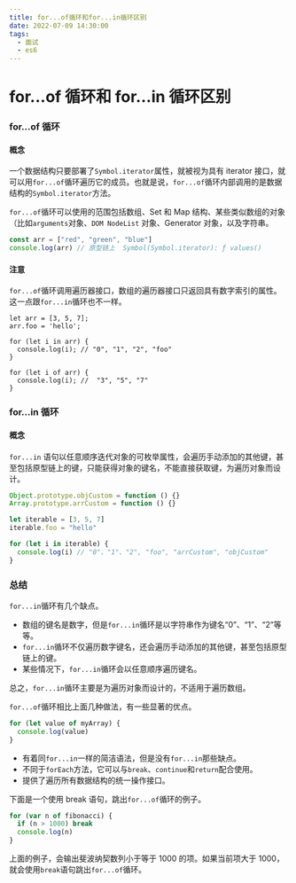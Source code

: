 ```yaml
---
title: for...of循环和for...in循环区别
date: 2022-07-09 14:30:00
tags:
  - 面试
  - es6
---
```


# for...of 循环和 for...in 循环区别

### for...of 循环

#### 概念

一个数据结构只要部署了`Symbol.iterator`属性，就被视为具有 iterator 接口，就可以用`for...of`循环遍历它的成员。也就是说，`for...of`循环内部调用的是数据结构的`Symbol.iterator`方法。

`for...of`循环可以使用的范围包括数组、Set 和 Map 结构、某些类似数组的对象（比如`arguments`对象、`DOM NodeList` 对象、Generator 对象，以及字符串。

```js
const arr = ["red", "green", "blue"]
console.log(arr) // 原型链上  Symbol(Symbol.iterator): ƒ values()
```

#### 注意

`for...of`循环调用遍历器接口，数组的遍历器接口只返回具有数字索引的属性。这一点跟`for...in`循环也不一样。

```
let arr = [3, 5, 7];
arr.foo = 'hello';

for (let i in arr) {
  console.log(i); // "0", "1", "2", "foo"
}

for (let i of arr) {
  console.log(i); //  "3", "5", "7"
}
```

### for...in 循环

#### 概念

`for...in` 语句以任意顺序迭代对象的可枚举属性，会遍历手动添加的其他键，甚至包括原型链上的键，只能获得对象的键名，不能直接获取键，为遍历对象而设计。

```javascript
Object.prototype.objCustom = function () {}
Array.prototype.arrCustom = function () {}

let iterable = [3, 5, 7]
iterable.foo = "hello"

for (let i in iterable) {
  console.log(i) // "0"、"1"、"2", "foo", "arrCustom", "objCustom"
}
```

### 总结

`for...in`循环有几个缺点。

- 数组的键名是数字，但是`for...in`循环是以字符串作为键名“0”、“1”、“2”等等。
- `for...in`循环不仅遍历数字键名，还会遍历手动添加的其他键，甚至包括原型链上的键。
- 某些情况下，`for...in`循环会以任意顺序遍历键名。

总之，`for...in`循环主要是为遍历对象而设计的，不适用于遍历数组。

`for...of`循环相比上面几种做法，有一些显著的优点。

```javascript
for (let value of myArray) {
  console.log(value)
}
```

- 有着同`for...in`一样的简洁语法，但是没有`for...in`那些缺点。
- 不同于`forEach`方法，它可以与`break`、`continue`和`return`配合使用。
- 提供了遍历所有数据结构的统一操作接口。

下面是一个使用 break 语句，跳出`for...of`循环的例子。

```javascript
for (var n of fibonacci) {
  if (n > 1000) break
  console.log(n)
}
```

上面的例子，会输出斐波纳契数列小于等于 1000 的项。如果当前项大于 1000，就会使用`break`语句跳出`for...of`循环。
